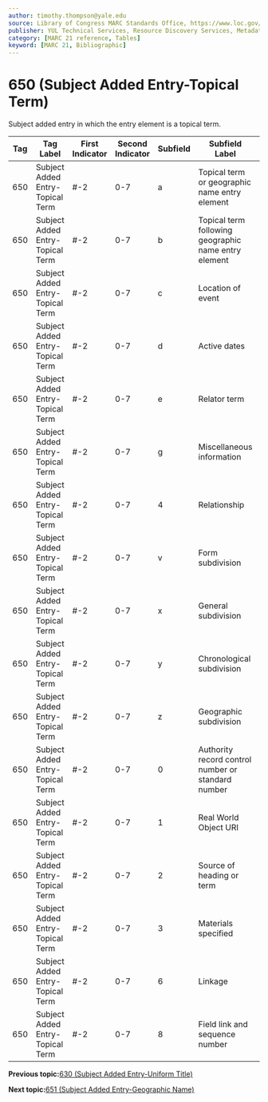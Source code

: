 ```yaml
---
author: timothy.thompson@yale.edu
source: Library of Congress MARC Standards Office, https://www.loc.gov/marc/bibliographic/bd650.html
publisher: YUL Technical Services, Resource Discovery Services, Metadata Services Unit
category: [MARC 21 reference, Tables]
keyword: [MARC 21, Bibliographic]
---
```


# 650 \(Subject Added Entry-Topical Term\)

Subject added entry in which the entry element is a topical term.

|Tag|Tag Label|First Indicator|Second Indicator|Subfield|Subfield Label|Repeatable|
|---|---------|---------------|----------------|--------|--------------|----------|
|650|Subject Added Entry-Topical Term|\#-2|0-7|a|Topical term or geographic name entry element|F|
|650|Subject Added Entry-Topical Term|\#-2|0-7|b|Topical term following geographic name entry element|F|
|650|Subject Added Entry-Topical Term|\#-2|0-7|c|Location of event|F|
|650|Subject Added Entry-Topical Term|\#-2|0-7|d|Active dates|F|
|650|Subject Added Entry-Topical Term|\#-2|0-7|e|Relator term|T|
|650|Subject Added Entry-Topical Term|\#-2|0-7|g|Miscellaneous information|T|
|650|Subject Added Entry-Topical Term|\#-2|0-7|4|Relationship|T|
|650|Subject Added Entry-Topical Term|\#-2|0-7|v|Form subdivision|T|
|650|Subject Added Entry-Topical Term|\#-2|0-7|x|General subdivision|T|
|650|Subject Added Entry-Topical Term|\#-2|0-7|y|Chronological subdivision|T|
|650|Subject Added Entry-Topical Term|\#-2|0-7|z|Geographic subdivision|T|
|650|Subject Added Entry-Topical Term|\#-2|0-7|0|Authority record control number or standard number|T|
|650|Subject Added Entry-Topical Term|\#-2|0-7|1|Real World Object URI|T|
|650|Subject Added Entry-Topical Term|\#-2|0-7|2|Source of heading or term|F|
|650|Subject Added Entry-Topical Term|\#-2|0-7|3|Materials specified|F|
|650|Subject Added Entry-Topical Term|\#-2|0-7|6|Linkage|F|
|650|Subject Added Entry-Topical Term|\#-2|0-7|8|Field link and sequence number|T|

**Previous topic:**[630 \(Subject Added Entry-Uniform Title\)](../tables/630_bib_table.md)

**Next topic:**[651 \(Subject Added Entry-Geographic Name\)](../tables/651_bib_table.md)


